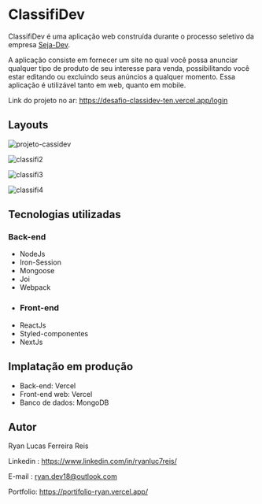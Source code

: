 
# ClassifiDev
ClassifiDev é uma aplicação web construída durante o processo seletivo da empresa [Seja-Dev](https://www.linkedin.com/company/seja-dev/).

A aplicação consiste em fornecer um site no qual você possa anunciar qualquer tipo de produto de seu interesse para venda, possibilitando você estar editando ou excluindo seus anúncios a qualquer momento.
Essa aplicação é utilizável tanto em web, quanto em mobile.

Link do projeto no ar: https://desafio-classidev-ten.vercel.app/login 

## Layouts
![projeto-cassidev](https://github.com/Ryanluc7reis/desafio-classidev/assets/112912919/ad54f144-5c9a-4151-aeb8-942740213889)

![classifi2](https://github.com/Ryanluc7reis/desafio-classidev/assets/112912919/fcad4d33-ce64-4920-b18c-2793aa1c045c)

![classifi3](https://github.com/Ryanluc7reis/desafio-classidev/assets/112912919/e383bfa6-b088-48b0-a9b6-22e69c9715a7)

![classifi4](https://github.com/Ryanluc7reis/desafio-classidev/assets/112912919/88adde2b-824f-4810-bc77-bac2cbfc5ebd)

## Tecnologias utilizadas
### Back-end
* NodeJs
* Iron-Session
* Mongoose
* Joi
* Webpack
* ### Front-end
* ReactJs
* Styled-componentes
* NextJs
## Implatação em produção
* Back-end: Vercel
* Front-end web: Vercel
* Banco de dados: MongoDB
## Autor

Ryan Lucas Ferreira Reis

Linkedin : https://www.linkedin.com/in/ryanluc7reis/

E-mail : ryan.dev18@outlook.com

Portfolio: https://portifolio-ryan.vercel.app/

